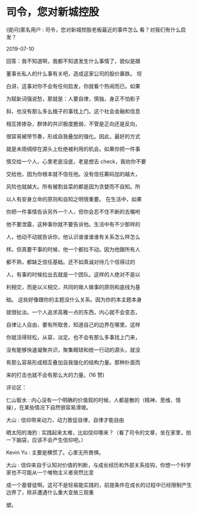 # 司令，您对新城控股

(提问)匿名用户 : 司令，您对新城控股老板最近的事件怎么 看？对我们有什么启发？

2019-07-10

回答：我不知道啊，我都不知道发生什么事情了，貌似是跟

董事长私人的什么事有关吧，造成这家公司的股价暴跌。 坦

白讲，这事对你不会有任何启发，你就看个热闹而已。如果

为赋新词强说愁，那就是：人要自律，慎独，身正不怕影子

斜，也没有那么多幺蛾子的事找上门。这个社会金融和信息

相互掺掺杂，群体的共识极度脆弱，不管是正向还是反向，

很容易被带节奏，形成自我叠加的强化。因此，最好的方式

就是未雨绸缪在源头上杜绝被利用的机会。如果你把一件事

情交给一个人，心里老是没底，老是想去 check，我劝你不要

交给他，因为你根本就不信任他。没有信任筹码加的越大，

风险也就越大。所有被割韭菜的都是因为贪婪而不自知。所

以人有安身立命的原则和自知之明很重要。 在生活中，如果

你把一件事情告诉另外一个人，但你会忍不住不断的去嘱咐

他不要泄露，这种事你就不要告诉他。生活中有不少那样的

人，他动不动就告诉你，他认识谁谁谁谁有关系怎么样怎么

样。但真要干事的时候，他一个都拉不动。因为他跟所有人

都不熟，都缺乏信任基础。还不如真诚对待几个信得过的

人，有事的时候拉出去就是一个团队。这样的人绝对不是以

利相交，而是以义相交，共同的做人做事的原则和底线为基

础。 这些好像跟你的主题没什么关系。因为你的本主题本身

就很扯淡。一个人追求高雅一点的东西，内心就不会变态，

自律让人自由，要有所取舍，知道自己的边界在哪里。这样

你就活得轻松，从容，淡定。也不会有那么多事找上门来，

没有能够快速凝聚共识，聚集眼球和统一行动的源头，就没

有那么容易形成相互叠加自我强化的结构力量。那种扑面而

来的打击也就不会有那么大的力量。(16 赞)

评论区：

仁山智水 : 内心没有一个明确的价值观的时候，人都是散的（精神、思维、情操），在某些情况下自然很容易滑坡。

大山 : 信仰带来动力，动力敦促自律，自律才能自由

晒太阳的海豹 : 实践起来太难，比如信仰哪来？（看了司令的文章，坐在家里，拍一下脑袋，应该不会产生信仰吧。）

Kevin Yu : 主要是横惯了。心里无所畏惧。

大山 : 信仰来自于认知对价值的判断，与成长经历和外部关系挂钩，你想一个科学家也不可能从一个唯物主义者突然比变

成一个基督徒啊。这可不是轻易能实践的，前提条件在成长的过程中已经限制产生边界了，除非遭遇什么重大变故三观重

塑。